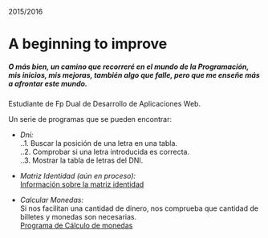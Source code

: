 2015/2016

# A beginning to improve

##### O más bien, un camino que recorreré en el mundo de la Programación, mis inicios, mis mejoras, también algo que falle, pero que me enseñe más a afrontar este mundo.

Estudiante de Fp Dual de Desarrollo de Aplicaciones Web.

Un serie de programas que se pueden encontrar:

* _Dni:_    
..1. Buscar la posición de una letra en una tabla.  
..2. Comprobar si una letra introducida es correcta.  
..3. Mostrar la tabla de letras del DNI.  

* _Matriz Identidad (aún en proceso):_  
[Información sobre la matriz identidad](https://es.wikipedia.org/wiki/Matriz_identidad "Matriz identidad")  

* _Calcular Monedas:_  
Si nos facilitan una cantidad de dinero, nos comprueba que cantidad de billetes y monedas son necesarias.  
[Programa de Cálculo de monedas](https://github.com/LorenaCapo/a_beginning_to_improve/blob/master/monedas.py "Cálculo monedas")  

